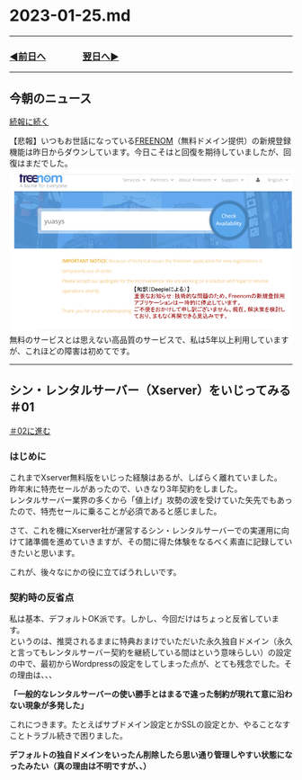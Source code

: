 # 2023-01-25.md
 
---
### [◀️前日へ](https://github.com/yuasys/chatty-journal/blob/main/2023/01/2023-01-24.md)&emsp;&emsp;&emsp;&emsp;[翌日へ▶️](https://github.com/yuasys/chatty-journal/blob/main/2023/01/2023-01-26.md)

---

 
## 今朝のニュース

[続報に続く](https://github.com/yuasys/chatty-journal/edit/main/2023/01/2023-01-27.md#%E4%BB%8A%E6%9C%9D%E3%81%AE%E3%83%8B%E3%83%A5%E3%83%BC%E3%82%B9)  


【悲報】いつもお世話になっている[FREENOM](https://www.freenom.com/en/index.html)（無料ドメイン提供）の新規登録機能は昨日からダウンしています。今日こそはと回復を期待していましたが、回復はまだでした。　
![Freenon](/images/20230125_01.png)  
無料のサービスとは思えない高品質のサービスで、私は5年以上利用していますが、これほどの障害は初めてです。

<hr/>
 
## シン・レンタルサーバー（Xserver）をいじってみる ＃01

[＃02に進む](https://github.com/yuasys/chatty-journal/blob/main/2023/01/2023-01-26.md#%E3%82%B7%E3%83%B3%E3%83%AC%E3%83%B3%E3%82%BF%E3%83%AB%E3%82%B5%E3%83%BC%E3%83%90%E3%83%BCxserver%E3%82%92%E3%81%84%E3%81%98%E3%81%A3%E3%81%A6%E3%81%BF%E3%82%8B-02)

### はじめに

これまでXserver無料版をいじった経験はあるが、しばらく離れていました。  
昨年末に特売セールがあったので、いきなり3年契約をしました。  
レンタルサーバー業界の多くから「値上げ」攻勢の波を受けていた矢先でもあったので、特売セールに乗ることが必須であると感じました。  

さて、これを機にXserver社が運営するシン・レンタルサーバーでの実運用に向けて諸準備を進めていきますが、その間に得た体験をなるべく素直に記録していきたいと思います。  

これが、後々なにかの役に立てばうれしいです。

### 契約時の反省点

私は基本、デフォルトOK派です。しかし、今回だけはちょっと反省しています。  
というのは、推奨されるままに特典おまけでいただいた永久独自ドメイン（永久と言ってもレンタルサーバー契約を継続している間はという意味らしい）の設定の中で、最初からWordpressの設定をしてしまった点が、とても残念でした。その理由は、、、

<b>「一般的なレンタルサーバーの使い勝手とはまるで違った制約が現れて意に沿わない現象が多発した」</b>  


これにつきます。たとえばサブドメイン設定とかSSLの設定とか、やることなすことトラブル続きで困りました。  

<b>デフォルトの独自ドメインをいったん削除したら思い通り管理しやすい状態になったみたい（真の理由は不明ですが、、）</b>  
